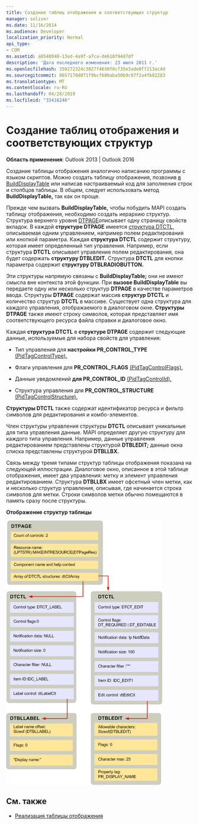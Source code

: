 ```yaml
---
title: Создание таблиц отображения и соответствующих структур
manager: soliver
ms.date: 11/16/2014
ms.audience: Developer
localization_priority: Normal
api_type:
- COM
ms.assetid: a8548040-13ed-4a9f-a7ca-de610f94d7df
description: 'Дата последнего изменения: 23 июля 2011 г.'
ms.openlocfilehash: 350272324c3827f4630f0cf35e3ade0ff213ac4d
ms.sourcegitcommit: 8657170d071f9bcf680aba50b9c07f2a4fb82283
ms.translationtype: MT
ms.contentlocale: ru-RU
ms.lasthandoff: 04/28/2019
ms.locfileid: "33416246"
---
```

# <a name="creating-display-tables-and-related-structures"></a>Создание таблиц отображения и соответствующих структур
  
**Область применения**: Outlook 2013 | Outlook 2016 
  
Создание таблицы отображения аналогично написанию программы с языком скриптов. Можно создать таблицу отображения, позвонив [в BuildDisplayTable](builddisplaytable.md) или написав настраиваемый код для заполнения строк и столбцов таблицы. В общем, следует использовать метод **BuildDisplayTable,** так как он проще. 
  
Прежде чем вызвать **BuildDisplayTable,** чтобы побудить MAPI создать таблицу отображения, необходимо создать иерархию структур. Структура верхнего уровня [DTPAGE](dtpage.md)описывает одну страницу свойств вкладок. В каждой **структуре DTPAGE** имеется [структура DTCTL,](dtctl.md) описываемая одним управлением, например полем редактирования или кнопкой параметра. Каждая **структура DTCTL** содержит структуру, которая имеет определенный тип управления. Например, если структура **DTCTL** описывает управление полем редактирования, она будет содержать **структуру DTBLEDIT.** Структура **DTCTL** для кнопки параметра содержит **структуру DTBLRADIOBUTTON.** 
  
Эти структуры напрямую связаны с **BuildDisplayTable;** они не имеют смысла вне контекста этой функции. При **вызове BuildDisplayTable** вы передаете одну или несколько структур **DTPAGE** в качестве параметров ввода. Структуры **DTPAGE** содержат массив **структур DTCTL** и количество структур **DTCTL** в массиве. Существует одна структура для каждого управления, отображаемого в диалоговом окне. **Структуры DTPAGE** также имеют строку символов, которая представляет имя соответствующего ресурса файла справки и диалоговое окно. 
  
Каждая **структура DTCTL** в **структуре DTPAGE** содержит следующие данные, используемые для набора свойств для управления: 
  
- Тип управления для **настройки PR_CONTROL_TYPE** [(PidTagControlType).](pidtagcontroltype-canonical-property.md)
    
- Флаги управления для **PR_CONTROL_FLAGS** [(PidTagControlFlags).](pidtagcontrolflags-canonical-property.md)
    
- Данные уведомлений **для PR_CONTROL_ID** [(PidTagControlId).](pidtagcontrolid-canonical-property.md)
    
- Структура управления для **PR_CONTROL_STRUCTURE** [(PidTagControlStructure).](pidtagcontrolstructure-canonical-property.md)
    
**Структуры DTCTL** также содержат идентификатор ресурса и фильтр символов для редактирования и комбо-элементов. 
  
Член структуры управления структуры **DTCTL** описывает уникальные для типа управления данные. MAPI определяет другую структуру для каждого типа управления. Например, данные управления редактированием представлены структурой **DTBLEDIT;** данные окна списка представлены структурой **DTBLLBX.** 
  
Связь между тремя типами структур таблицы отображения показана на следующей иллюстрации. Диалоговое окно, описанное в этой таблице отображения, имеет два управления: метку и элемент управления редактированием. Структура **DTBLLBX** имеет офсетный член метки, как и несколько структур управления, описывая, где начинается строка символов для метки. Строки символов метки обычно помещаются в память сразу после структуры. 
  
**Отображение структур таблицы**
  
![Отображение структур таблицы](media/dtstruct.gif "Отображение структур таблицы")
  
## <a name="see-also"></a>См. также

- [Реализация таблицы отображения](display-table-implementation.md)

